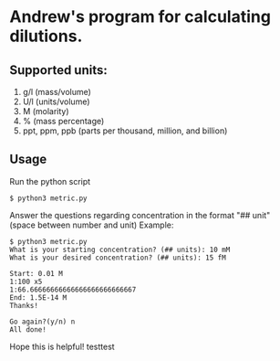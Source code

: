 # Andrew's program for calculating dilutions.

## Supported units:

1. g/l (mass/volume)
2. U/l (units/volume)
3. M (molarity)
4. % (mass percentage)
5. ppt, ppm, ppb (parts per thousand, million, and billion)

## Usage
Run the python script
```
$ python3 metric.py
```
Answer the questions regarding concentration in the format "## unit" (space between number and unit)
Example: 
```
$ python3 metric.py 
What is your starting concentration? (## units): 10 mM
What is your desired concentration? (## units): 15 fM

Start: 0.01 M
1:100 x5
1:66.66666666666666666666666667
End: 1.5E-14 M
Thanks!

Go again?(y/n) n
All done!
```

Hope this is helpful!
testtest
